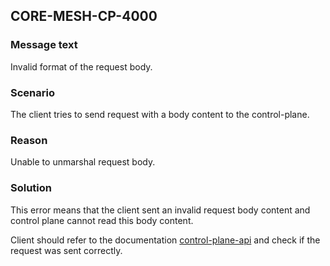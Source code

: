 ## CORE-MESH-CP-4000
### Message text
Invalid format of the request body.

### Scenario
The client tries to send request with a body content to the control-plane.

### Reason
Unable to unmarshal request body.

### Solution
This error means that the client sent an invalid request body content and control plane cannot read this body content.

Client should refer to the documentation [control-plane-api](../api/control-plane-api.md) and check if the request was sent correctly.